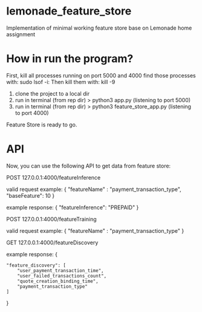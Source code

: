 # lemonade_feature_store
Implementation of minimal working feature store base on Lemonade home assignment

# How in run the program?

First, kill all processes running on port 5000 and 4000
find those processes with: sudo lsof -i:<port>
Then kill them with: kill -9 <pid>
	
1. clone the project to a local dir
2. run in terminal (from rep dir) > python3 app.py (listening to port 5000)
3. run in terminal (from rep dir) > python3 feature_store_app.py (listening to port 4000)

Feature Store is ready to go.

# API

Now, you can use the following API to get data from feature store:

POST 127.0.0.1:4000/featureInference

valid request example:
{
	"featureName" : "payment_transaction_type",
	"baseFeature": 10
}

example response:
{
    "featureInference": "PREPAID"
}

POST 127.0.0.1:4000/featureTraining

valid request example:
{
	"featureName" : "payment_transaction_type"
}

GET 127.0.0.1:4000/featureDiscovery

example response:
{
    
    "feature_discovery": [
        "user_payment_transaction_time",
        "user_failed_transactions_count",
        "quote_creation_binding_time",
        "payment_transaction_type"
    ]
}


